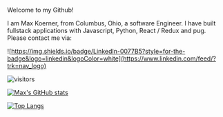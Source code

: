 Welcome to my Github!

I am Max Koerner, from Columbus, Ohio, a software Engineer. I have built fullstack applications with Javascript, Python, React / Redux and pug. Please contact me via:

![https://img.shields.io/badge/LinkedIn-0077B5?style=for-the-badge&logo=linkedin&logoColor=white](https://www.linkedin.com/feed/?trk=nav_logo)

![visitors](https://visitor-badge.glitch.me/badge?page_id=${mkoerner570}.${mkoerner570})

[![Max's GitHub stats](https://github-readme-stats.vercel.app/api?username=mkoerner)](https://github.com/mkoerner570/github-readme-stats)

[![Top Langs](https://github-readme-stats.vercel.app/api/top-langs/?username=mkoerner570&langs_count=8)](https://github.com/mkoerner570/github-readme-stats)

<!--
**mkoerner570/mkoerner570** is a ✨ _special_ ✨ repository because its `README.md` (this file) appears on your GitHub profile.

Here are some ideas to get you started:

- 🔭 I’m currently working on ...
- 🌱 I’m currently learning ...
- 👯 I’m looking to collaborate on ...
- 🤔 I’m looking for help with ...
- 💬 Ask me about ...
- 📫 How to reach me: ...
- 😄 Pronouns: ...
- ⚡ Fun fact: ...
-->
